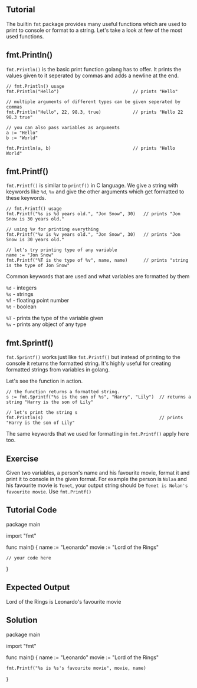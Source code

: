Tutorial
--------
The builtin `fmt` package provides many useful functions which are used to print to console or format to a string. Let's take a look at few of the most used functions.

## fmt.Println()

`fmt.Println()` is the basic print function golang has to offer. It prints the values given to it seperated by commas and adds a newline at the end.

    // fmt.Println() usage
    fmt.Println("Hello")                            // prints "Hello"

    // multiple arguments of different types can be given seperated by commas
    fmt.Println("Hello", 22, 98.3, true)            // prints "Hello 22 98.3 true"

    // you can also pass variables as arguments
    a := "Hello"
    b := "World"

    fmt.Println(a, b)                               // prints "Hello World"

## fmt.Printf()

`fmt.Printf()` is similar to `printf()` in C language. We give a string with keywords like `%d`, `%v` and give the other arguments which get formatted to these keywords.

    // fmt.Printf() usage
    fmt.Printf("%s is %d years old.", "Jon Snow", 30)   // prints "Jon Snow is 30 years old."

    // using %v for printing everything
    fmt.Printf("%v is %v years old.", "Jon Snow", 30)   // prints "Jon Snow is 30 years old."

    // let's try printing type of any variable
    name := "Jon Snow"
    fmt.Printf("%T is the type of %v", name, name)      // prints "string is the type of Jon Snow"

Common keywords that are used and what variables are formatted by them

`%d` - integers  
`%s` - strings  
`%f` - floating point number  
`%t` - boolean  


`%T` - prints the type of the variable given   
`%v` - prints any object of any type


## fmt.Sprintf()

`fmt.Sprintf()` works just like `fmt.Printf()` but instead of printing to the console it returns the formatted string. It's highly useful for creating formatted strings from variables in golang.

Let's see the function in action.

    // the function returns a formatted string.
    s := fmt.Sprintf("%s is the son of %s", "Harry", "Lily")  // returns a string "Harry is the son of Lily"

    // let's print the string s
    fmt.Println(s)                                            // prints "Harry is the son of Lily"

The same keywords that we used for formatting in `fmt.Printf()` apply here too.

Exercise
--------
Given two variables, a person's name and his favourite movie, format it and print it to console in the given format. For example the person is `Nolan` and his favourite movie is `Tenet`, your output string should be `Tenet is Nolan's favourite movie`. Use `fmt.Printf()`

Tutorial Code
-------------
package main

import "fmt"

func main() {
    name := "Leonardo"
    movie := "Lord of the Rings"

    // your code here
}

Expected Output
---------------
Lord of the Rings is Leonardo's favourite movie

Solution
--------
package main

import "fmt"

func main() {
    name := "Leonardo"
    movie := "Lord of the Rings"

    fmt.Printf("%s is %s's favourite movie", movie, name)
}